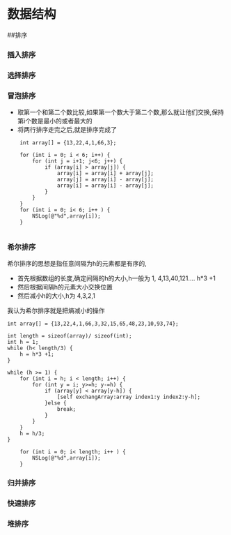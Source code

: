 # 数据结构

##排序

### 插入排序

### 选择排序


### 冒泡排序 
* 取第一个和第二个数比较,如果第一个数大于第二个数,那么就让他们交换,保持第i个数是最小的或者最大的
* 将两行排序走完之后,就是排序完成了

```
    int array[] = {13,22,4,1,66,3};
    
    for (int i = 0; i < 6; i++) {
        for (int j = i+1; j<6; j++) {
            if (array[i] > array[j]) {
                array[i] = array[i] + array[j];
                array[j] = array[i] - array[j];
                array[i] = array[i] - array[j];
            }
        }
    }
    for (int i = 0; i< 6; i++ ) {
        NSLog(@"%d",array[i]);
    }


```

### 希尔排序

希尔排序的思想是指任意间隔为h的元素都是有序的,

* 首先根据数组的长度,确定间隔的h的大小,h一般为 1, 4,13,40,121.... h*3 +1
* 然后根据间隔h的元素大小交换位置
* 然后减小h的大小,h为 4,3,2,1

我认为希尔排序就是把熵减小的操作


```
int array[] = {13,22,4,1,66,3,32,15,65,48,23,10,93,74};
    
int length = sizeof(array)/ sizeof(int);
int h = 1;
while (h< length/3) {
    h = h*3 +1;
}
    
while (h >= 1) {
    for (int i = h; i < length; i++) {
        for (int y = i; y>=h; y-=h) {
            if (array[y] < array[y-h]) {
                [self exchangArray:array index1:y index2:y-h];
            }else {
                break;
            }
        }
    }
    h = h/3;
}
    
    for (int i = 0; i< length; i++ ) {
        NSLog(@"%d",array[i]);
    }
```





### 归并排序

### 快速排序

### 堆排序
